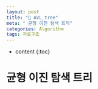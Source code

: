 ```yaml
---
layout: post
title: "🌳 AVL_tree"
meta: " 균형 이진 탐색 트리"
categories: Algorithm
tags: 자료구조
---
```




* content
{:toc}
# 균형 이진 탐색 트리

